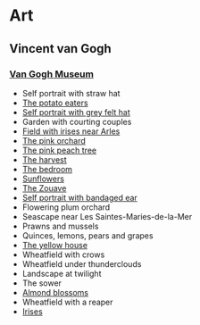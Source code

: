 # Art

## Vincent van Gogh

### [Van Gogh Museum](https://www.vangoghmuseum.nl/)

- Self portrait with straw hat
- [The potato eaters](https://www.vangoghmuseum.nl/en/collection/s0005V1962)
- [Self portrait with grey felt hat](https://www.vangoghmuseum.nl/en/collection/s0016V1962)
- Garden with courting couples
- [Field with irises near Arles](https://www.vangoghmuseum.nl/en/collection/s0037V1962)
- [The pink orchard](https://www.vangoghmuseum.nl/en/collection/s0026V1962)
- [The pink peach tree](https://www.vangoghmuseum.nl/en/collection/s0025V1962)
- [The harvest](https://www.vangoghmuseum.nl/en/collection/s0030V1962)
- [The bedroom](https://www.vangoghmuseum.nl/en/collection/s0047V1962)
- [Sunflowers](https://www.vangoghmuseum.nl/en/collection/s0031V1962)
- [The Zouave](https://www.vangoghmuseum.nl/en/collection/s0067V1962)
- [Self portrait with bandaged ear](https://www.vangoghmuseum.nl/en/collection/F0527)
- Flowering plum orchard
- Seascape near Les Saintes-Maries-de-la-Mer
- Prawns and mussels
- Quinces, lemons, pears and grapes
- [The yellow house](https://www.vangoghmuseum.nl/en/collection/s0032V1962)
- Wheatfield with crows
- Wheatfield under thunderclouds
- Landscape at twilight
- The sower
- [Almond blossoms](https://www.vangoghmuseum.nl/en/collection/s0176V1962)
- Wheatfield with a reaper
- [Irises](https://www.vangoghmuseum.nl/en/collection/s0050V1962)
